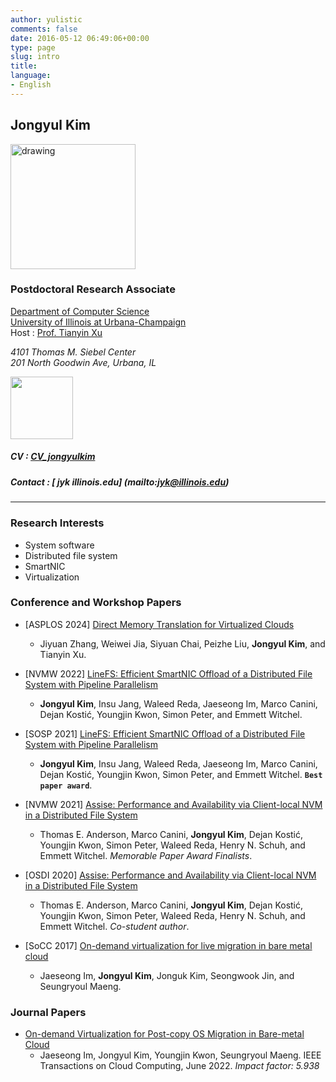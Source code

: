 ```yaml
---
author: yulistic
comments: false
date: 2016-05-12 06:49:06+00:00
type: page
slug: intro
title: 
language:
- English
---
```


## Jongyul Kim

<!-- ![Hi! I'm Jongyul.](/img/jongyul.jpg) -->

<img src="https://yulistic.gitlab.io/img/jongyul.jpg" alt="drawing" width="200"/>

### **Postdoctoral Research Associate**  
[Department of Computer Science](https://cs.illinois.edu/)  
[University of Illinois at Urbana-Champaign](https://illinois.edu)  
Host : [Prof. Tianyin Xu](https://tianyin.github.io/)

_4101 Thomas M. Siebel Center  
201 North Goodwin Ave, Urbana, IL_  
<!-- <a href="http://w3w.co/chef.tasty.quirky" target="_blank"><img class="" src="http://what3words.com/calls/embed/text/chef.tasty.quirky/dark" alt="" width="100" /></a> -->
<a href="https://map.what3words.com/crowned.hush.mason" target="_blank"><img class="" src="https://what3words.com/calls/embed/text/crowned.hush.mason/dark" alt="" width="100" /></a>

##### CV : [CV_jongyulkim](/files/CV_jongyulkim.pdf)
##### Contact : [<i class="fa fa-envelope-square fa-lg" aria-hidden="true"></i>  jyk <i class="fa fa-at" aria-hidden="true"></i> illinois.edu] (mailto:jyk@illinois.edu)

<!--<a id="contact-link-email" class="contact_link" href="mailto:yulistic@gmail.com" style="font-size:30px">-->
  <!--<span class="fa fa-envelope-square" aria-hidden="true"></span></a>-->
<!--<a id="contact-link-phone" class="contact_link" href="tel:+82-10-7422-0952" style="font-size:30px">-->
  <!--<span class="fa fa-phone-square" aria-hidden="true"></span></a>-->

---

### Research Interests

* System software
* Distributed file system
* SmartNIC
* Virtualization

<!-- ### Publications

* Jaeseong Im, Jongyul Kim, Youngjin Kwon, Seungryoul Maeng. *[On-demand Virtualization for Post-copy OS Migration in Bare-metal Cloud](https://ieeexplore.ieee.org/document/9786612)*. IEEE Transactions on Cloud Computing. (2022)

* **Jongyul Kim**, Insu Jang, Waleed Reda, Jaeseong Im, Marco Canini, Dejan Kostić, Youngjin Kwon, Simon Peter, and Emmett Witchel. *[LineFS: Efficient SmartNIC Offload of a Distributed File System with Pipeline Parallelism](http://nvmw.ucsd.edu/onlineprogram/#paper-32)*. (NVMW 2022)

* **Jongyul Kim**, Insu Jang, Waleed Reda, Jaeseong Im, Marco Canini, Dejan Kostić, Youngjin Kwon, Simon Peter, and Emmett Witchel. *[LineFS: Efficient SmartNIC Offload of a Distributed File System with Pipeline Parallelism](https://dl.acm.org/doi/10.1145/3477132.3483565)*. (SOSP 2021) **`Best paper award`** [<i class="fa fa-file"></i> slides](/files/LineFS_slides_20min.ppsx)

* Thomas E. Anderson, Marco Canini, **Jongyul Kim**, Dejan Kostić, Youngjin Kwon, Simon Peter, Waleed Reda, Henry N. Schuh, and Emmett Witchel. *[Assise: Performance and Availability via Client-local NVM in a Distributed File System](http://nvmw.ucsd.edu/program/#paper-29)*. Memorable Paper Award Finalists. (NVMW 2021)

* Thomas E. Anderson, Marco Canini, **Jongyul Kim**, Dejan Kostić, Youngjin Kwon, Simon Peter, Waleed Reda, Henry N. Schuh, and Emmett Witchel. *[Assise: Performance and Availability via Client-local NVM in a Distributed File System](https://www.usenix.org/conference/osdi20/presentation/anderson)*. **Co-student author.** (OSDI 2020)

* Jaeseong Im, **Jongyul Kim**, Jonguk Kim, Seongwook Jin, and Seungryoul Maeng. *[On-demand virtualization for live migration in bare metal cloud](https://dl.acm.org/doi/10.1145/3127479.3129254)*. (SoCC 2017) -->


### Conference and Workshop Papers

- [ASPLOS 2024] [Direct Memory Translation for Virtualized Clouds](https://dl.acm.org/doi/10.1145/3620665.3640358)
  - Jiyuan Zhang, Weiwei Jia, Siyuan Chai, Peizhe Liu, **Jongyul Kim**, and Tianyin Xu.

- [NVMW 2022] [LineFS: Efficient SmartNIC Offload of a Distributed File System with Pipeline Parallelism](http://nvmw.ucsd.edu/onlineprogram/#paper-32)
  - **Jongyul Kim**, Insu Jang, Waleed Reda, Jaeseong Im, Marco Canini, Dejan Kostić, Youngjin Kwon, Simon Peter, and Emmett Witchel.

- [SOSP 2021] [LineFS: Efficient SmartNIC Offload of a Distributed File System with Pipeline Parallelism](https://dl.acm.org/doi/10.1145/3477132.3483565) [<i class="fa fa-file" title="slides"></i>](/files/LineFS_slides_20min.ppsx)
  - **Jongyul Kim**, Insu Jang, Waleed Reda, Jaeseong Im, Marco Canini, Dejan Kostić, Youngjin Kwon, Simon Peter, and Emmett Witchel. **`Best paper award`**.

- [NVMW 2021] [Assise: Performance and Availability via Client-local NVM in a Distributed File System](http://nvmw.ucsd.edu/program/#paper-29)
  - Thomas E. Anderson, Marco Canini, **Jongyul Kim**, Dejan Kostić, Youngjin Kwon, Simon Peter, Waleed Reda, Henry N. Schuh, and Emmett Witchel. *Memorable Paper Award Finalists*.

- [OSDI 2020] [Assise: Performance and Availability via Client-local NVM in a Distributed File System](https://www.usenix.org/conference/osdi20/presentation/anderson)
  -  Thomas E. Anderson, Marco Canini, **Jongyul Kim**, Dejan Kostić, Youngjin Kwon, Simon Peter, Waleed Reda, Henry N. Schuh, and Emmett Witchel. *Co-student author*.

- [SoCC 2017] [On-demand virtualization for live migration in bare metal cloud](https://dl.acm.org/doi/10.1145/3127479.3129254)
  - Jaeseong Im, **Jongyul Kim**, Jonguk Kim, Seongwook Jin, and Seungryoul Maeng.

### Journal Papers

- [On-demand Virtualization for Post-copy OS Migration in Bare-metal Cloud](https://ieeexplore.ieee.org/document/9786612)
  - Jaeseong Im, Jongyul Kim, Youngjin Kwon, Seungryoul Maeng. IEEE Transactions on Cloud Computing, June 2022. *Impact factor: 5.938*


<!-- Table version. -->
<!-- {{< table "/assets/data/publications.csv" >}} -->

<!-- ### Projects

* Efficient and Scalable Distributed File System Leveraging Emerging HW Technology, (2020.03 - 2023.02)
* New Cloud System Design combining Virtualized Cloud and Bare-metal Cloud, (2016.06 - 2019.05)
* UX-oriented Mobile SW Platform, (2013.04 - 2016.08) -->
